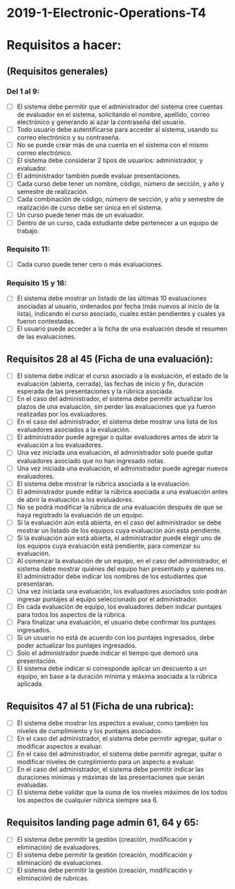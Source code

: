 # 2019-1-Electronic-Operations-T4
# Requisitos a hacer:

## (Requisitos generales)

### Del 1 al 9:
 - [ ] El sistema debe permitir que el administrador del sistema cree cuentas de
evaluador en el sistema, solicitando el nombre, apellido, correo electrónico y
generando al azar la contraseña del usuario.
 - [ ] Todo usuario debe autentificarse para acceder al sistema, usando su correo
electrónico y su contraseña.
 - [ ] No se puede crear más de una cuenta en el sistema con el mismo correo
electrónico.
 - [ ] El sistema debe considerar 2 tipos de usuarios: administrador, y evaluador.
 - [ ] El administrador también puede evaluar presentaciones.
 - [ ] Cada curso debe tener un nombre, código, número de sección, y año y semestre
de realización.
 - [ ] Cada combinación de código, número de sección, y año y semestre de
realización de curso debe ser única en el sistema.
 - [ ] Un curso puede tener más de un evaluador.
 - [ ] Dentro de un curso, cada estudiante debe pertenecer a un equipo de trabajo.

### Requisito 11:

 - [ ] Cada curso puede tener cero o más evaluaciones.

### Requisito 15 y 16:
 - [ ]  El sistema debe mostrar un listado de las últimas 10 evaluaciones asociadas al
usuario, ordenados por fecha (más nuevos al inicio de la lista), indicando el
curso asociado, cuales están pendientes y cuales ya fueron contestadas.
 - [ ]  El usuario puede acceder a la ficha de una evaluación desde el resumen de las
evaluaciones.

## Requisitos 28 al 45 (Ficha de una evaluación):

- [ ] El sistema debe indicar el curso asociado a la evaluación, el estado de la
evaluación (abierta, cerrada), las fechas de inicio y fin, duración esperada de las
presentaciones y la rúbrica asociada.
- [ ] En el caso del administrador, el sistema debe permitir actualizar los plazos de
una evaluación, sin perder las evaluaciones que ya fueron realizadas por los
evaluadores.
- [ ] En el caso del administrador, el sistema debe mostrar una lista de los
evaluadores asociados a la evaluación.
- [ ] El administrador puede agregar o quitar evaluadores antes de abrir la evaluación
a los evaluadores.
- [ ] Una vez iniciada una evaluación, el administrador solo puede quitar evaluadores
asociado que no han ingresado notas.
- [ ] Una vez iniciada una evaluación, el administrador puede agregar nuevos
evaluadores.
- [ ] El sistema debe mostrar la rúbrica asociada a la evaluación.
- [ ] El administrador puede editar la rúbrica asociada a una evaluación antes de abrir
la evaluación a los evaluadores.
- [ ] No se podrá modificar la rúbrica de una evaluación después de que se haya
registrado la evaluación de un equipo.
- [ ] Si la evaluación aún está abierta, en el caso del administrador se debe mostrar
un listado de los equipos cuya evaluación aún está pendiente.
- [ ] Si la evaluación aún está abierta, el administrador puede elegir uno de los
equipos cuya evaluación está pendiente, para comenzar su evaluación.
- [ ] Al comenzar la evaluación de un equipo, en el caso del administrador, el sistema
debe mostrar quiénes del equipo han presentado y quienes no. El administrador
debe indicar los nombres de los estudiantes que presentaran.
- [ ] Una vez iniciada una evaluación, los evaluadores asociados solo podrán
ingresar puntajes al equipo seleccionado por el administrador.
- [ ] En cada evaluación de equipo, los evaluadores deben indicar puntajes para
todos los aspectos de la rúbrica.
- [ ] Para finalizar una evaluación, el usuario debe confirmar los puntajes ingresados.
- [ ] Si un usuario no está de acuerdo con los puntajes ingresados, debe poder
actualizar los puntajes ingresados.
- [ ] Solo el administrador puede indicar el tiempo que demoró una presentación.
- [ ] El sistema debe indicar si corresponde aplicar un descuento a un equipo, en
base a la duración mínima y máxima asociada a la rúbrica aplicada.

## Requisitos 47 al 51 (Ficha de una rubrica):
- [ ] El sistema debe mostrar los aspectos a evaluar, como también los niveles de
cumplimiento y los puntajes asociados.
- [ ] En el caso del administrador, el sistema debe permitir agregar, quitar o modificar
aspectos a evaluar.
- [ ] En el caso del administrador, el sistema debe permitir agregar, quitar o modificar
niveles de cumplimiento para un aspecto a evaluar.
- [ ] En el caso del administrador, el sistema debe permitir indicar las duraciones
mínimas y máximas de las presentaciones que serán evaluadas.
- [ ] El sistema debe validar que la suma de los niveles máximos de los todos los
aspectos de cualquier rúbrica siempre sea 6.

## Requisitos landing page admin 61, 64 y 65:
- [ ] El sistema debe permitir la gestión (creación, modificación y eliminación) de evaluadores.
- [ ] El sistema debe permitir la gestión (creación, modificación y eliminación) de
evaluaciones.
- [ ] El sistema debe permitir la gestión (creación, modificación y eliminación) de
rubricas.
